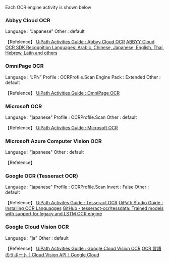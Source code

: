 Each OCR engine activity is shown below

### Abbyy Cloud OCR
Language : "Japanese"
Other : default

【Refelence】
[UiPath Activities Guide : Abbyy Cloud OCR](https://docs.uipath.com/activities/lang-ja/docs/abbyy-cloud-ocr)
[ABBYY Cloud OCR SDK Recognition Languages: Arabic, Chinese, Japanese, English, Thai, Hebrew, Latin and others](https://www.ocrsdk.com/documentation/specifications/recognition-languages/)


### OmniPage OCR
Language : "JPN"
Profile : OCRProfile.Scan
Engine Pack : Extended
Other : default

【Refelence】
[UiPath Activities Guide : OmniPage OCR](https://docs.uipath.com/activities/lang-ja/docs/omnipage-ocr)


### Microsoft OCR
Language : "japanese"
Profile : OCRProfile.Scan
Other : default

【Refelence】
[UiPath Activities Guide : Microsoft OCR](https://docs.uipath.com/activities/lang-ja/docs/microsoft-ocr)


### Microsoft Azure Computer Vision OCR
Language : "japanese"
Other : default

【Refelence】
[]()


### Google OCR (Tesseract OCR)
Language : "japanese"
Profile : OCRProfile.Scan
Invert : False
Other : default

【Refelence】
[UiPath Activites Guide : Tesseract OCR](https://docs.uipath.com/activities/lang-ja/docs/google-ocr)
[UiPath Studio Guide : Installing OCR Languagges](https://docs.uipath.com/studio/docs/installing-ocr-languages)
[GitHub - tesseract-ocr/tessdata: Trained models with support for legacy and LSTM OCR engine](https://github.com/tesseract-ocr/tessdata)

### Google Cloud Vision OCR
Language : "ja"
Other : default

【Refelence】
[UiPath Activities Guide : Google Cloud Vision OCR](https://docs.uipath.com/activities/lang-ja/docs/google-cloud-ocr)
[OCR 言語のサポート｜Cloud Vision API｜Google Cloud](https://cloud.google.com/vision/docs/languages?hl=ja)
